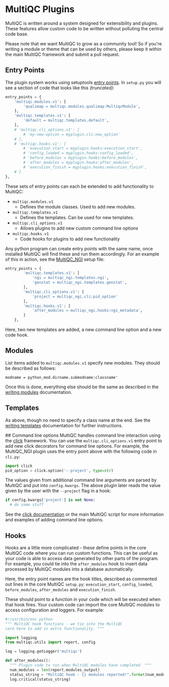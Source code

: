 # MultiQC Plugins
MultiQC is written around a system designed for extensibility and plugins.
These features allow custom code to be written without polluting the central
code base.

Please note that we want MultiQC to grow as a community tool! So if you're
writing a module or theme that can be used by others, please keep it within
the main MultiQC framework and submit a pull request.

## Entry Points
The plugin system works using setuptools
[entry points](https://pythonhosted.org/setuptools/setuptools.html#dynamic-discovery-of-services-and-plugins).
In `setup.py` you will see a section of code that looks like this _(truncated)_:
```python
entry_points = {
    'multiqc.modules.v1': [
        'qualimap = multiqc.modules.qualimap:MultiqcModule',
    ],
    'multiqc.templates.v1': [
        'default = multiqc.templates.default',
    ],
    # 'multiqc.cli_options.v1': [
        # 'my-new-option = myplugin.cli:new_option'
    # ],
    # 'multiqc.hooks.v1': [
        # 'execution_start = myplugin.hooks:execution_start',
        # 'config_loaded = myplugin.hooks:config_loaded',
        # 'before_modules = myplugin.hooks:before_modules',
        # 'after_modules = myplugin.hooks:after_modules',
        # 'execution_finish = myplugin.hooks:execution_finish',
    # ]
},
```

These sets of entry points can each be extended to add functionality
to MultiQC:

* `multiqc.modules.v1`
  * Defines the module classes. Used to add new modules.
* `multiqc.templates.v1`
  * Defines the templates. Can be used for new templates.
* `multiqc.cli_options.v1`
  * Allows plugins to add new custom command line options
* `multiqc.hooks.v1`
  * Code hooks for plugins to add new functionality

Any python program can create entry points with the same name, once installed
MultiQC will find these and run them accordingly. For an example of this in
action, see the [MultiQC_NGI](https://github.com/ewels/MultiQC_NGI/blob/master/setup.py)
setup file:
```python
entry_points = {
        'multiqc.templates.v1': [
            'ngi = multiqc_ngi.templates.ngi',
            'genstat = multiqc_ngi.templates.genstat',
        ],
        'multiqc.cli_options.v1': [
            'project = multiqc_ngi.cli:pid_option'
        ],
        'multiqc.hooks.v1': [
            'after_modules = multiqc_ngi.hooks:ngi_metadata',
        ]
    },
```

Here, two new templates are added, a new command line option and a new code hook.

## Modules
List items added to `multiqc.modules.v1` specify new modules. They should
be described as follows:
```
modname = python_mod.dirname.submodname:classname'
```

Once this is done, everything else should be the same as described in the
[writing modules](writing_modules.md) documentation.

## Templates
As above, though no need to specify a class name at the end. See the
[writing templates](templates.md) documentation for further instructions.

## Command line options
MultiQC handles command line interaction using the [click](http://click.pocoo.org/)
framework. You can use the `multiqc.cli_options.v1` entry point to add new
click decorators for command line options. For example, the MultiQC_NGI
plugin uses the entry point above with the following code in `cli.py`:
```python
import click
pid_option = click.option('--project', type=str)
```

The values given from additional command line arguments are parsed by
MultiQC and put into `config.kwargs`. The above plugin later reads
the value given by the user with the `--project` flag in a hook:
```python
if config.kwargs['project'] is not None:
  # do some stuff
```

See the [click documentation](http://click.pocoo.org/) or the main
MultiQC script for more information and examples of adding command line
options.

## Hooks
Hooks are a little more complicated - these define points in the core
MultiQC code where you can run custom functions. This can be useful as
your code is able to access data generated by other parts of the program.
For example, you could tie into the `after_modules` hook to insert data
processed by MultiQC modules into a database automatically.

Here, the entry point names are the hook titles, described as commented out
lines in the core MultiQC `setup.py`: `execution_start`, `config_loaded`,
`before_modules`, `after_modules` and `execution_finish`.

These should point to a function in your code which will be executed when
that hook fires. Your custom code can import the core MultiQC modules to
access configuration and loggers. For example:

```python
#!/usr/bin/env python
""" MultiQC hook functions - we tie into the MultiQC
core here to add in extra functionality. """

import logging
from multiqc.utils import report, config

log = logging.getLogger('multiqc')

def after_modules():
  """ Plugin code to run when MultiQC modules have completed  """
  num_modules = len(report.modules_output)
  status_string = "MultiQC hook - {} modules reported!".format(num_modules)
  log.critical(status_string)
```
